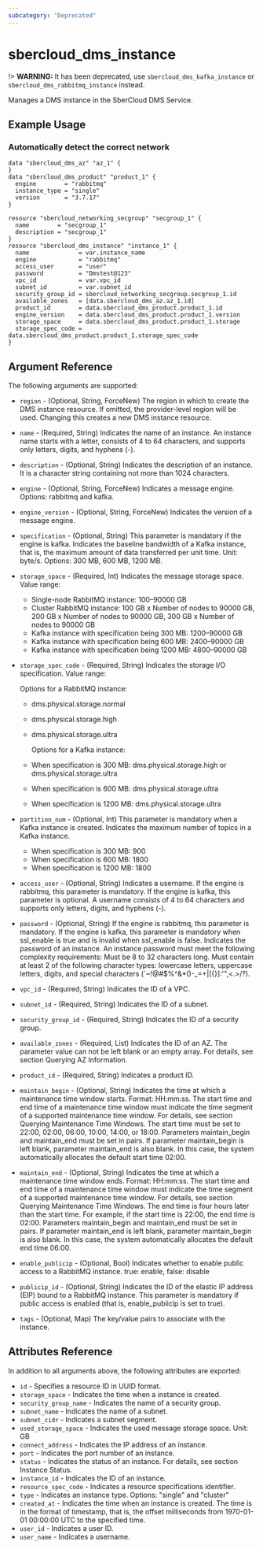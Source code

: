 ```yaml
---
subcategory: "Deprecated"
---
```


# sbercloud\_dms\_instance

!> **WARNING:** It has been deprecated, use `sbercloud_dms_kafka_instance` or
`sbercloud_dms_rabbitmq_instance` instead.

Manages a DMS instance in the SberCloud DMS Service.

## Example Usage

### Automatically detect the correct network

```hcl
data "sbercloud_dms_az" "az_1" {
}
data "sbercloud_dms_product" "product_1" {
  engine        = "rabbitmq"
  instance_type = "single"
  version       = "3.7.17"
}

resource "sbercloud_networking_secgroup" "secgroup_1" {
  name        = "secgroup_1"
  description = "secgroup_1"
}
resource "sbercloud_dms_instance" "instance_1" {
  name              = var.instance_name
  engine            = "rabbitmq"
  access_user       = "user"
  password          = "Dmstest@123"
  vpc_id            = var.vpc_id
  subnet_id         = var.subnet_id
  security_group_id = sbercloud_networking_secgroup.secgroup_1.id
  available_zones   = [data.sbercloud_dms_az.az_1.id]
  product_id        = data.sbercloud_dms_product.product_1.id
  engine_version    = data.sbercloud_dms_product.product_1.version
  storage_space     = data.sbercloud_dms_product.product_1.storage
  storage_spec_code = data.sbercloud_dms_product.product_1.storage_spec_code
}
```

## Argument Reference

The following arguments are supported:

* `region` - (Optional, String, ForceNew) The region in which to create the DMS instance resource. If omitted, the
  provider-level region will be used. Changing this creates a new DMS instance resource.

* `name` - (Required, String) Indicates the name of an instance. An instance name starts with a letter, consists of 4 to
  64 characters, and supports only letters, digits, and hyphens (-).

* `description` - (Optional, String) Indicates the description of an instance. It is a character string containing not
  more than 1024 characters.

* `engine` - (Optional, String, ForceNew) Indicates a message engine. Options: rabbitmq and kafka.

* `engine_version` - (Optional, String, ForceNew) Indicates the version of a message engine.

* `specification` - (Optional, String) This parameter is mandatory if the engine is kafka. Indicates the baseline
  bandwidth of a Kafka instance, that is, the maximum amount of data transferred per unit time. Unit: byte/s. Options:
  300 MB, 600 MB, 1200 MB.

* `storage_space` - (Required, Int) Indicates the message storage space. Value range:
    + Single-node RabbitMQ instance: 100–90000 GB
    + Cluster RabbitMQ instance: 100 GB x Number of nodes to 90000 GB, 200 GB x Number of nodes to 90000 GB, 300 GB x
      Number of nodes to 90000 GB
    + Kafka instance with specification being 300 MB: 1200–90000 GB
    + Kafka instance with specification being 600 MB: 2400–90000 GB
    + Kafka instance with specification being 1200 MB: 4800–90000 GB

* `storage_spec_code` - (Required, String) Indicates the storage I/O specification. Value range:

  Options for a RabbitMQ instance:
    + dms.physical.storage.normal
    + dms.physical.storage.high
    + dms.physical.storage.ultra

      Options for a Kafka instance:
    + When specification is 300 MB: dms.physical.storage.high or dms.physical.storage.ultra
    + When specification is 600 MB: dms.physical.storage.ultra
    + When specification is 1200 MB: dms.physical.storage.ultra

* `partition_num` - (Optional, Int) This parameter is mandatory when a Kafka instance is created. Indicates the maximum
  number of topics in a Kafka instance.
    + When specification is 300 MB: 900
    + When specification is 600 MB: 1800
    + When specification is 1200 MB: 1800

* `access_user` - (Optional, String) Indicates a username. If the engine is rabbitmq, this parameter is mandatory. If
  the engine is kafka, this parameter is optional. A username consists of 4 to 64 characters and supports only letters,
  digits, and hyphens (-).

* `password` - (Optional, String) If the engine is rabbitmq, this parameter is mandatory. If the engine is kafka, this
  parameter is mandatory when ssl_enable is true and is invalid when ssl_enable is false. Indicates the password of an
  instance. An instance password must meet the following complexity requirements: Must be 8 to 32 characters long. Must
  contain at least 2 of the following character types: lowercase letters, uppercase letters, digits, and special
  characters (`~!@#$%^&*()-_=+\|[{}]:'",<.>/?).

* `vpc_id` - (Required, String) Indicates the ID of a VPC.

* `subnet_id` - (Required, String) Indicates the ID of a subnet.

* `security_group_id` - (Required, String) Indicates the ID of a security group.

* `available_zones` - (Required, List) Indicates the ID of an AZ. The parameter value can not be left blank or an empty
  array. For details, see section Querying AZ Information.

* `product_id` - (Required, String) Indicates a product ID.

* `maintain_begin` - (Optional, String) Indicates the time at which a maintenance time window starts.
  Format: HH:mm:ss.
  The start time and end time of a maintenance time window must indicate the time segment of
  a supported maintenance time window. For details, see section Querying Maintenance Time Windows.
  The start time must be set to 22:00, 02:00, 06:00, 10:00, 14:00, or 18:00.
  Parameters maintain_begin and maintain_end must be set in pairs. If parameter maintain_begin
  is left blank, parameter maintain_end is also blank. In this case, the system automatically
  allocates the default start time 02:00.

* `maintain_end` - (Optional, String) Indicates the time at which a maintenance time window ends.
  Format: HH:mm:ss.
  The start time and end time of a maintenance time window must indicate the time segment of
  a supported maintenance time window. For details, see section Querying Maintenance Time Windows.
  The end time is four hours later than the start time. For example, if the start time is 22:00,
  the end time is 02:00.
  Parameters maintain_begin and maintain_end must be set in pairs. If parameter maintain_end is left
  blank, parameter maintain_begin is also blank. In this case, the system automatically allocates
  the default end time 06:00.

* `enable_publicip` - (Optional, Bool) Indicates whether to enable public access to a RabbitMQ instance. true: enable,
  false: disable

* `publicip_id` - (Optional, String) Indicates the ID of the elastic IP address (EIP) bound to a RabbitMQ instance. This
  parameter is mandatory if public access is enabled (that is, enable_publicip is set to true).

* `tags` - (Optional, Map) The key/value pairs to associate with the instance.

## Attributes Reference

In addition to all arguments above, the following attributes are exported:

* `id` - Specifies a resource ID in UUID format.
* `storage_space` - Indicates the time when a instance is created.
* `security_group_name` - Indicates the name of a security group.
* `subnet_name` - Indicates the name of a subnet.
* `subnet_cidr` - Indicates a subnet segment.
* `used_storage_space` - Indicates the used message storage space. Unit: GB
* `connect_address` - Indicates the IP address of an instance.
* `port` - Indicates the port number of an instance.
* `status` - Indicates the status of an instance. For details, see section Instance Status.
* `instance_id` - Indicates the ID of an instance.
* `resource_spec_code` - Indicates a resource specifications identifier.
* `type` - Indicates an instance type. Options: "single" and "cluster"
* `created_at` - Indicates the time when an instance is created. The time is in the format of timestamp, that is, the
  offset milliseconds from 1970-01-01 00:00:00 UTC to the specified time.
* `user_id` - Indicates a user ID.
* `user_name` - Indicates a username.
